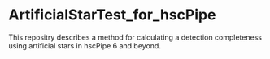 # ArtificialStarTest_for_hscPipe
This repositry describes a method for calculating a detection completeness using artificial stars in hscPipe 6 and beyond.
